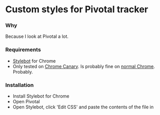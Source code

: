 # Custom styles for Pivotal tracker

### Why

Because I look at Pivotal a lot.

### Requirements

- [Stylebot](https://chrome.google.com/webstore/detail/oiaejidbmkiecgbjeifoejpgmdaleoha) for Chrome
-  Only tested on [Chrome Canary](http://tools.google.com/dlpage/chromesxs). Is probably fine on [normal Chrome](https://www.google.com/chrome). Probably.

### Installation

- Install Stylebot for Chrome
- Open Pivotal
- Open Stylebot, click 'Edit CSS' and paste the contents of the file in
